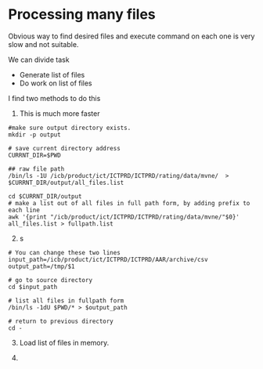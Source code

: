 # Processing many files

Obvious way to find desired files and execute command on each one is very slow and not suitable.

We can divide task

* Generate list of files
* Do work on list of files

I find two methods to do this

1. This is much more faster

```
#make sure output directory exists.
mkdir -p output

# save current directory address
CURRNT_DIR=$PWD

## raw file path
/bin/ls -1U /icb/product/ict/ICTPRD/ICTPRD/rating/data/mvne/  > $CURRNT_DIR/output/all_files.list

cd $CURRNT_DIR/output
# make a list out of all files in full path form, by adding prefix to each line
awk '{print "/icb/product/ict/ICTPRD/ICTPRD/rating/data/mvne/"$0}' all_files.list > fullpath.list
```


2. s

```
# You can change these two lines
input_path=/icb/product/ict/ICTPRD/ICTPRD/AAR/archive/csv
output_path=/tmp/$1

# go to source directory
cd $input_path

# list all files in fullpath form
/bin/ls -1dU $PWD/* > $output_path

# return to previous directory
cd -

```

3. Load list of files in memory.

4. 




